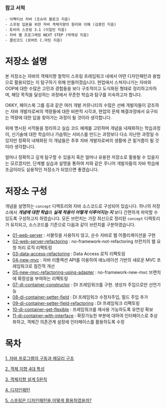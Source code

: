 
### 참고 서적
```
- 이펙티브 자바 (조슈아 블로크 지음)
- 스프링 입문을 위한 자바 객체지향의 원리와 이해 (김종민 지음)
- 토비의 스프링 3.1 (이일민 지음)
- 자바 웹 프로그래밍 NEXT STEP (박재성 지음)
- 클린코드 (로버트 C.마틴 지음)
```

# 저장소 설명  
본 저장소는 자바의 객체지향 철학이 스프링 프레임워크 내에서 어떤 디자인패턴과 용법으로 활용되었는 지 탐구하기 위해 만들어졌습니다.
현업에서 스쳐지나가는 자바와 OOP에 대한 수많은 고민과 경험들을 보다 구조적이고 도식화된 형태로 정리하고자하며, 해당 목적을 달성하는 과정에서 꾸준한 학습과 탐구를 지속하고자 합니다.

OKKY, 페이스북 그룹 등과 같은 여러 개발 커뮤니티의 수많은 선배 개발자들이 강조하는 자바 개발자로써의 역량들에 대한 비판적 시각과,
현업의 문제 해결과정에서 요구되는 역량에 대한 답을 찾아가는 과정이 될 것이라 생각합니다.

위에 명시된 서적들을 정리하고 실습 코드 예제를 고민하며 개념을 내재화하는 학습과정이, 신기술에 대한 학습이나 가슴뛰는 서비스를 만드는 과정보다 
다소 지난한 과정일 수 있지만 정확히 내재화된 이 개념들은 추후 자바 개발자로써의 생활에 큰 밑거름이 될 것이라 생각합니다. 

얼마나 정확하고 깊게 탐구할 수 있을지 혹은 얼마나 유용한 저장소로 활용될 수 있을지는 모르겠지만, 단계별 실습과 설명을 통하여 저와 같은 주니어 개발자들의 자바 학습에 조금이라도 실용적인 저장소가 되었으면 좋겠습니다.

# 저장소 구성
개념을 설명하는 `concept` 디렉토리와 자바 소스코드로 구성되어 있습니다. 하나의 저장소에서 <i>**개념에 대한 학습**</i>과 <i>**실제 적용이 어떻게 이루어지는 지**</i> 보다 간편하게 파악할 수 있도록 
구성하고자 하였습니다.  모든 브런치는 가장 최신으로 정리된 `concept` 디렉토리가 유지되고, 소스코드를 기준으로 다음과 같이 브런치를 구분하였습니다.

- [01-web-server](https://github.com/e-build/java-oop-to-spring/blob/main/concept/branch_describe/01-web-server.md) : 서블릿을 사용하지 않고, 순수 자바로 웹 어플리케이션을 구현
- [02-web-server-refactoring](https://github.com/e-build/java-oop-to-spring/blob/main/concept/branch_describe/02-web-server-refactoring.md) : no-framework-not-refactoring 브런치의 웹 요청 처리 로직 리팩토링
- [03-data-access-refactoring](https://github.com/e-build/java-oop-to-spring/blob/main/concept/branch_describe/03-data-access-refactoring.md) : Data Access 로직 리팩토링 
- [04-new-mvc](https://github.com/e-build/java-oop-to-spring/blob/main/concept/branch_describe/04-new-mvc.md) : 자바 리플렉션 API를 이용하여 애노테이션 기반의 새로운 MVC 프레임워크로 점진적 개선
- [05-new-mvc-refactoring-using-adapter](https://github.com/e-build/java-oop-to-spring/blob/main/concept/branch_describe/05-new-mvc-refactoring-using-adapter.md) : no-framework-new-mvc 브랜치에 확장성을 부여하는 리팩토링
- [07-di-container-constructor](https://github.com/e-build/java-oop-to-spring/blob/main/concept/branch_describe/07-di-container-constructor.md) : DI 프레임워크를 구현. 생성자 주입으로만 선언가능
- [08-di-container-setter-field](https://github.com/e-build/java-oop-to-spring/blob/main/concept/branch_describe/08-di-container-setter-field.md) : DI 프레임워크 수정자주입, 필드 주입 추가 
- [09-di-container-setter-field-refactoring](https://github.com/e-build/java-oop-to-spring/blob/main/concept/branch_describe/09-di-container-setter-field-refactoring.md) : DI 프레임워크 리팩토링
- [10-di-container-get-flexible](https://github.com/e-build/java-oop-to-spring/blob/main/concept/branch_describe/10-di-container-get-flexible.md) : 프레임워크를 재사용 가능하도록 유연성 확보 
- [11-di-container-with-interface](https://github.com/e-build/java-oop-to-spring/blob/main/concept/branch_describe/11-di-container-with-interface.md) : 확장가능한 부분에 대하여 인터페이스로 추상화하고, 객체간 의존관계 설정에 인터페이스를 활용하도록 수정   
 

# 목차
[1. 자바 프로그램의 구동과 메모리 구조](https://github.com/e-build/java-oop-to-spring/blob/main/concept/java-program-running-and-memory-change.md)

[2. 객체 지향 4대 특성](https://github.com/e-build/java-oop-to-spring/blob/main/concept/oop-on-java.md)

[3. 객체지향 설계 5원칙](https://github.com/e-build/java-oop-to-spring/blob/main/concept/oop-5-principle.md)

[4. 디자인패턴](https://github.com/e-build/java-oop-to-spring/blob/main/concept/design-pattern.md)

[5. 스프링은 디자인패턴을 어떻게 활용하였을까?](https://github.com/e-build/java-oop-to-spring/blob/main/concept/how-did-spring-utilize-design-patterns.md)





